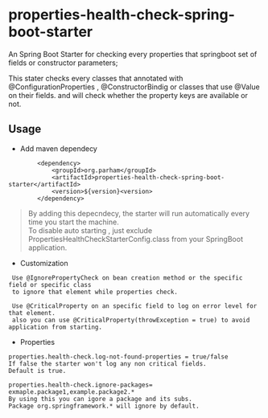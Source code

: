 
# properties-health-check-spring-boot-starter

An Spring Boot Starter for checking every properties that springboot set of
fields or constructor parameters;

This stater checks every classes that annotated with @ConfigurationProperties , @ConstructorBindig or
classes that use @Value on their fields. and will check whether the property keys are available or not.



## Usage

* Add maven dependecy

```
        <dependency>
            <groupId>org.parham</groupId>
            <artifactId>properties-health-check-spring-boot-starter</artifactId>
            <version>${version}<version>
        </dependency>

```

>By adding this depecndecy, the starter will run automatically every time you start the machine.\
To disable auto starting , just exclude PropertiesHealthCheckStarterConfig.class from your SpringBoot application.


* Customization
```
 Use @IgnorePropertyCheck on bean creation method or the specific field or specific class 
 to ignore that element while properties check.
```

```
 Use @CriticalProperty on an specific field to log on error level for that element.
 also you can use @CriticalProperty(throwException = true) to avoid application from starting.
```

* Properties

```
properties.health-check.log-not-found-properties = true/false 
If false the starter won't log any non critical fields.
Default is true.
```
```
properties.health-check.ignore-packages= exmaple.package1,example.package2.*
By using this you can igore a package and its subs.
Package org.springframework.* will ignore by default.  
```
